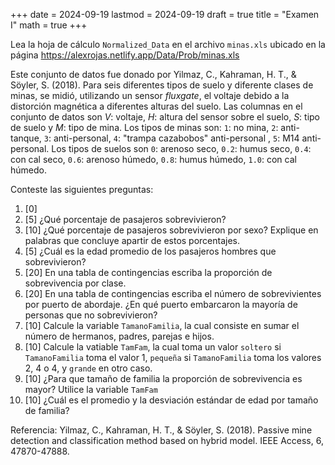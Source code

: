 +++
date      = 2024-09-19
lastmod   = 2024-09-19
draft     = true
title     = "Examen I"
math      = true
+++


Lea la hoja de cálculo `Normalized_Data` en el archivo `minas.xls` ubicado en la página https://alexrojas.netlify.app/Data/Prob/minas.xls

Este conjunto de datos fue donado por Yilmaz, C., Kahraman, H. T., & Söyler, S. (2018). Para seis diferentes tipos de suelo y diferente clases de minas, se midió, utilizando un sensor *fluxgate*, el voltaje debido a la distorción magnética a diferentes alturas del suelo. Las columnas en el conjunto de datos son $V$: voltaje, $H$: altura del sensor sobre el suelo, $S$: tipo de suelo y $M$: tipo de mina.  Los tipos de minas son: `1`: no mina, `2`: anti-tanque, `3`: anti-personal, `4`: "trampa cazabobos" anti-personal , `5`: M14 anti-personal. Los tipos de suelos son `0`: arenoso seco, `0.2`: humus seco, `0.4`: con cal seco, `0.6`: arenoso húmedo, `0.8`: humus húmedo, `1.0`: con cal húmedo. 

Conteste las siguientes preguntas:
1. [0] 
1. [5] ¿Qué porcentaje de pasajeros sobrevivieron?
2. [10] ¿Qué porcentaje de pasajeros sobrevivieron por sexo? Explique en palabras que concluye apartir de estos porcentajes.
3. [5] ¿Cuál es la edad promedio de los pasajeros hombres que sobrevivieron?
4. [20] En una tabla de contingencias escriba la proporción de sobrevivencia por clase. 
5. [20] En una tabla de contingencias escriba el número de sobrevivientes por puerto de abordaje. ¿En qué puerto embarcaron la mayoría de personas que no sobrevivieron?
6. [10] Calcule la variable `TamanoFamilia`, la cual consiste en sumar el número de hermanos, padres, parejas e hijos. 
7. [10] Calcule la vatiable `TamFam`, la cual toma un valor `soltero` si `TamanoFamilia` toma el valor 1,  `pequeña` si `TamanoFamilia` toma los valores 2, 4 o 4, y `grande` en otro caso.
8. [10] ¿Para que tamaño de familia la proporción de sobrevivencia es mayor? Utilice la variable `TamFam`
9. [10] ¿Cuál es el promedio y la desviación estándar de edad por tamaño de familia?

Referencia: Yilmaz, C., Kahraman, H. T., & Söyler, S. (2018). Passive mine detection and classification method based on hybrid model. IEEE Access, 6, 47870-47888.
